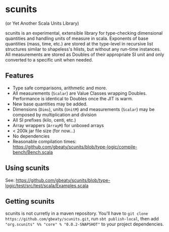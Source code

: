 # scunits

(or Yet Another Scala Units Library)

scunits is an experimental, extensible library for type-checking dimensional quantities and handling units of measure in scala. Exponents of base quantities (mass, time, etc.) are stored at the type-level in recursive list structures similar to shapeless's hlists, but without any run-time instances. All measurements are stored as Doubles of their appropriate SI unit and only converted to a specific unit when needed.

## Features
- Type safe comparisons, arithmetic and more.
- All measurements (`Scalar`) are Value Classes wrapping Doubles. Performance is identical to Doubles once the JIT is warm.
- New base quantities may be added.
- Dimensions (`Dims`), units (`UnitM`) and measurements (`Scalar`) may be composed by multiplication and division
- All SI prefixes (kilo, centi, etc.)
- Array wrappers (`ArrayM`) for unboxed arrays
- < 200k jar file size (for now...)
- No dependencies
- Reasonable compilation times: https://github.com/gbeaty/scunits/blob/type-logic/compile-bench/Bench.scala

## Using scunits
See: https://github.com/gbeaty/scunits/blob/type-logic/test/src/test/scala/Examples.scala

## Getting scunits
scunits is not curretly in a maven repository. You'll have to `git clone https://github.com/gbeaty/scunits.git`, run `sbt publish-local`, then add `"org.scunits" %% "core" % "0.0.2-SNAPSHOT"` to your project dependencies.